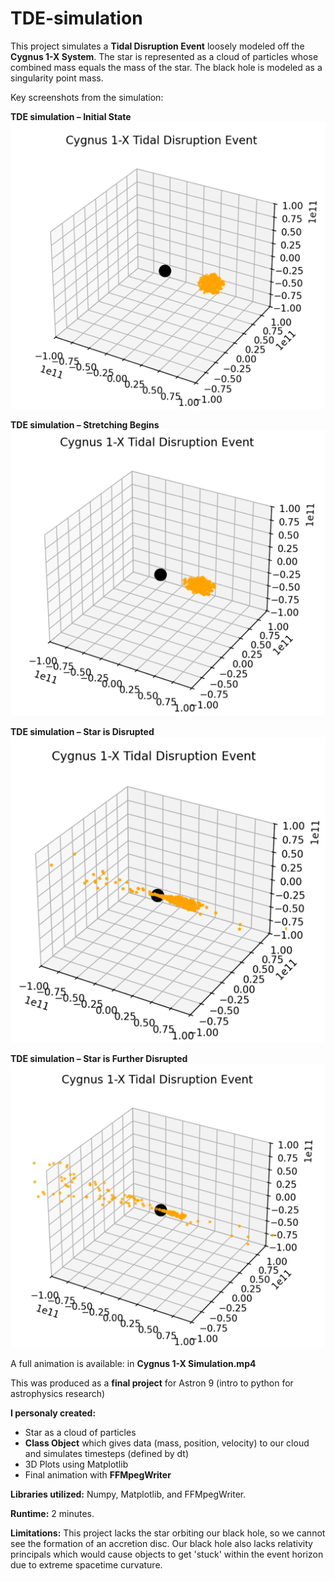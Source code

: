 # TDE-simulation
This project simulates a **Tidal Disruption Event** loosely modeled off the **Cygnus 1-X System**. The star is represented as a cloud of particles whose combined mass equals the mass of the star. The black hole is modeled as a singularity point mass.

Key screenshots from the simulation:

**TDE simulation – Initial State**
![TDE simulation – stretching begins](Sim_Images/Initial.png)

**TDE simulation – Stretching Begins**
![TDE simulation – stretching begins](Sim_Images/Stretch1.png)

**TDE simulation – Star is Disrupted**
![TDE simulation – Star is Ripped Apart](Sim_Images/Jet1.png)

**TDE simulation – Star is Further Disrupted**
![TDE simulation – Star is further Disrupted](Sim_Images/Jet2.png)

A full animation is available: in **Cygnus 1-X Simulation.mp4**

This was produced as a **final project** for Astron 9 (intro to python for astrophysics research) 

**I personaly created:**
- Star as a cloud of particles
- **Class Object** which gives data (mass, position, velocity) to our cloud and simulates timesteps (defined by dt)
- 3D Plots using Matplotlib
- Final animation with **FFMpegWriter**

**Libraries utilized:** Numpy, Matplotlib, and FFMpegWriter.

**Runtime:** 2 minutes.

**Limitations:** This project lacks the star orbiting our black hole, so we cannot see the formation of an accretion disc. Our black hole also lacks relativity principals which would cause objects to get 'stuck' within the event horizon due to extreme spacetime curvature. 
